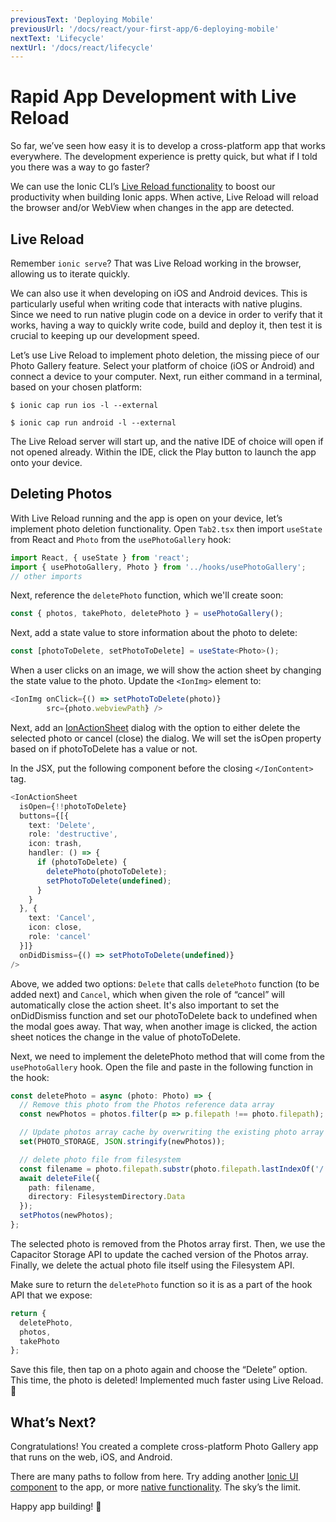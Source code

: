 ```yaml
---
previousText: 'Deploying Mobile'
previousUrl: '/docs/react/your-first-app/6-deploying-mobile'
nextText: 'Lifecycle'
nextUrl: '/docs/react/lifecycle'
---
```


# Rapid App Development with Live Reload

So far, we’ve seen how easy it is to develop a cross-platform app that works everywhere. The development experience is pretty quick, but what if I told you there was a way to go faster?  

We can use the Ionic CLI’s [Live Reload functionality](https://ionicframework.com/docs/cli/livereload) to boost our productivity when building Ionic apps. When active, Live Reload will reload the browser and/or WebView when changes in the app are detected. 

## Live Reload

Remember `ionic serve`? That was Live Reload working in the browser, allowing us to iterate quickly. 

We can also use it when developing on iOS and Android devices. This is particularly useful when writing code that interacts with native plugins. Since we need to run native plugin code on a device in order to verify that it works, having a way to quickly write code, build and deploy it, then test it is crucial to keeping up our development speed.

Let’s use Live Reload to implement photo deletion, the missing piece of our Photo Gallery feature. Select your platform of choice (iOS or Android) and connect a device to your computer. Next, run either command in a terminal, based on your chosen platform:

```shell
$ ionic cap run ios -l --external

$ ionic cap run android -l --external
```

The Live Reload server will start up, and the native IDE of choice will open if not opened already. Within the IDE, click the Play button to launch the app onto your device.

## Deleting Photos

With Live Reload running and the app is open on your device, let’s implement photo deletion functionality. Open `Tab2.tsx` then import `useState` from React and `Photo` from the `usePhotoGallery` hook:

```typescript
import React, { useState } from 'react';
import { usePhotoGallery, Photo } from '../hooks/usePhotoGallery';
// other imports
```

Next, reference the `deletePhoto` function, which we'll create soon:

```typescript
const { photos, takePhoto, deletePhoto } = usePhotoGallery();
```

Next, add a state value to store information about the photo to delete:

```typescript
const [photoToDelete, setPhotoToDelete] = useState<Photo>();
```

When a user clicks on an image, we will show the action sheet by changing the state value to the photo. Update the `<IonImg>` element to:

```typescript
<IonImg onClick={() => setPhotoToDelete(photo)} 
        src={photo.webviewPath} />
```

Next, add an [IonActionSheet](https://ionicframework.com/docs/api/action-sheet) dialog with the option to either delete the selected photo or cancel (close) the dialog. We will set the isOpen property based on if photoToDelete has a value or not.

In the JSX, put the following component before the closing `</IonContent>` tag.

```typescript
<IonActionSheet
  isOpen={!!photoToDelete}
  buttons={[{
    text: 'Delete',
    role: 'destructive',
    icon: trash,
    handler: () => {
      if (photoToDelete) {
        deletePhoto(photoToDelete);
        setPhotoToDelete(undefined);
      }
    }
  }, {
    text: 'Cancel',
    icon: close,
    role: 'cancel'
  }]}
  onDidDismiss={() => setPhotoToDelete(undefined)}
/>
```

Above, we added two options: `Delete` that calls `deletePhoto` function (to be added next) and `Cancel`, which when given the role of “cancel” will automatically close the action sheet. It's also important to set the onDidDismiss function and set our photoToDelete back to undefined when the modal goes away. That way, when another image is clicked, the action sheet notices the change in the value of photoToDelete.

Next, we need to implement the deletePhoto method that will come from the `usePhotoGallery` hook. Open the file and paste in the following function in the hook:

```typescript
const deletePhoto = async (photo: Photo) => {
  // Remove this photo from the Photos reference data array
  const newPhotos = photos.filter(p => p.filepath !== photo.filepath);

  // Update photos array cache by overwriting the existing photo array
  set(PHOTO_STORAGE, JSON.stringify(newPhotos));

  // delete photo file from filesystem
  const filename = photo.filepath.substr(photo.filepath.lastIndexOf('/') + 1);
  await deleteFile({
    path: filename,
    directory: FilesystemDirectory.Data
  });
  setPhotos(newPhotos);
};
```

The selected photo is removed from the Photos array first. Then, we use the Capacitor Storage API to update the cached version of the Photos array. Finally, we delete the actual photo file itself using the Filesystem API.

Make sure to return the `deletePhoto` function so it is as a part of the hook API that we expose:

```typescript
return {
  deletePhoto,
  photos,
  takePhoto
};
```

Save this file, then tap on a photo again and choose the “Delete” option. This time, the photo is deleted! Implemented much faster using Live Reload. 💪

## What’s Next?

Congratulations! You created a complete cross-platform Photo Gallery app that runs on the web, iOS, and Android.

There are many paths to follow from here. Try adding another [Ionic UI component](https://ionicframework.com/docs/components) to the app, or more [native functionality](https://capacitor.ionicframework.com/docs/apis). The sky’s the limit.

Happy app building! 💙
